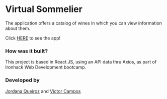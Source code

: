 # Virtual Sommelier

The application offers a catalog of wines in which you can view information about them.

Click [HERE](http://virtual-sommelier.herokuapp.com/) to see the app!

### How was it built?

This project is based in React.JS, using an API data thru Axios, as part of Ironhack Web Development bootcamp.

### Developed by

[Jordana Queiroz](https://github.com/jordanavq) and [Victor Campos](https://github.com/VictorCamp-Front)



